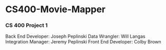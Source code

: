 # CS400-Movie-Mapper

### CS 400 Project 1

Back End Developer: Joseph Peplinski
Data Wrangler: Will Langas
Integration Manager: Jeremy Peplinski
Front End Developer: Colby Brown
